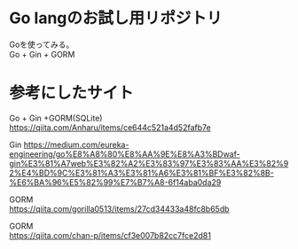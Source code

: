 # Go langのお試し用リポジトリ
Goを使ってみる。  
Go + Gin + GORM 

# 参考にしたサイト
Go + Gin +GORM(SQLite)  
https://qiita.com/Anharu/items/ce644c521a4d52fafb7e  
 
Gin
https://medium.com/eureka-engineering/go%E8%A8%80%E8%AA%9E%E8%A3%BDwaf-gin%E3%81%A7web%E3%82%A2%E3%83%97%E3%83%AA%E3%82%92%E4%BD%9C%E3%81%A3%E3%81%A6%E3%81%BF%E3%82%8B-%E6%BA%96%E5%82%99%E7%B7%A8-6f14aba0da29

GORM  
https://qiita.com/gorilla0513/items/27cd34433a48fc8b65db  

GORM  
https://qiita.com/chan-p/items/cf3e007b82cc7fce2d81  
